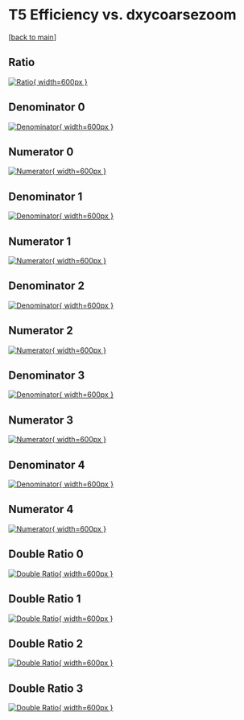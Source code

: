 # T5 Efficiency vs. dxycoarsezoom

[[back to main](./)]



## Ratio

[![Ratio](../mtv/var/T5_base_211_-1_eff_dxycoarsezoom.png){ width=600px }](../mtv/var/T5_base_211_-1_eff_dxycoarsezoom.pdf)

## Denominator 0

[![Denominator](../mtv/den/T5_base_211_-1_eff_dxycoarsezoom_den0.png){ width=600px }](../mtv/den/T5_base_211_-1_eff_dxycoarsezoom_den0.pdf)

## Numerator 0

[![Numerator](../mtv/num/T5_base_211_-1_eff_dxycoarsezoom_num0.png){ width=600px }](../mtv/num/T5_base_211_-1_eff_dxycoarsezoom_num0.pdf)

## Denominator 1

[![Denominator](../mtv/den/T5_base_211_-1_eff_dxycoarsezoom_den1.png){ width=600px }](../mtv/den/T5_base_211_-1_eff_dxycoarsezoom_den1.pdf)

## Numerator 1

[![Numerator](../mtv/num/T5_base_211_-1_eff_dxycoarsezoom_num1.png){ width=600px }](../mtv/num/T5_base_211_-1_eff_dxycoarsezoom_num1.pdf)

## Denominator 2

[![Denominator](../mtv/den/T5_base_211_-1_eff_dxycoarsezoom_den2.png){ width=600px }](../mtv/den/T5_base_211_-1_eff_dxycoarsezoom_den2.pdf)

## Numerator 2

[![Numerator](../mtv/num/T5_base_211_-1_eff_dxycoarsezoom_num2.png){ width=600px }](../mtv/num/T5_base_211_-1_eff_dxycoarsezoom_num2.pdf)

## Denominator 3

[![Denominator](../mtv/den/T5_base_211_-1_eff_dxycoarsezoom_den3.png){ width=600px }](../mtv/den/T5_base_211_-1_eff_dxycoarsezoom_den3.pdf)

## Numerator 3

[![Numerator](../mtv/num/T5_base_211_-1_eff_dxycoarsezoom_num3.png){ width=600px }](../mtv/num/T5_base_211_-1_eff_dxycoarsezoom_num3.pdf)

## Denominator 4

[![Denominator](../mtv/den/T5_base_211_-1_eff_dxycoarsezoom_den4.png){ width=600px }](../mtv/den/T5_base_211_-1_eff_dxycoarsezoom_den4.pdf)

## Numerator 4

[![Numerator](../mtv/num/T5_base_211_-1_eff_dxycoarsezoom_num4.png){ width=600px }](../mtv/num/T5_base_211_-1_eff_dxycoarsezoom_num4.pdf)

## Double Ratio 0

[![Double Ratio](../mtv/ratio/T5_base_211_-1_eff_dxycoarsezoom_ratio0.png){ width=600px }](../mtv/ratio/T5_base_211_-1_eff_dxycoarsezoom_ratio0.pdf)

## Double Ratio 1

[![Double Ratio](../mtv/ratio/T5_base_211_-1_eff_dxycoarsezoom_ratio1.png){ width=600px }](../mtv/ratio/T5_base_211_-1_eff_dxycoarsezoom_ratio1.pdf)

## Double Ratio 2

[![Double Ratio](../mtv/ratio/T5_base_211_-1_eff_dxycoarsezoom_ratio2.png){ width=600px }](../mtv/ratio/T5_base_211_-1_eff_dxycoarsezoom_ratio2.pdf)

## Double Ratio 3

[![Double Ratio](../mtv/ratio/T5_base_211_-1_eff_dxycoarsezoom_ratio3.png){ width=600px }](../mtv/ratio/T5_base_211_-1_eff_dxycoarsezoom_ratio3.pdf)

